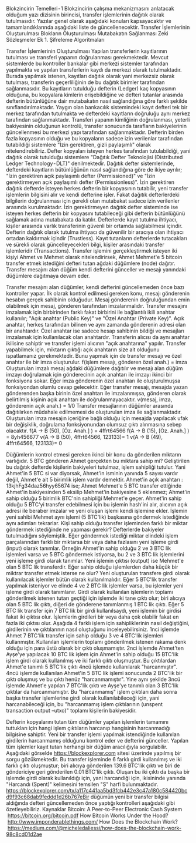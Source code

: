 Blokzincirin Temelleri - 1
Blokzincirin çalışma mekanizmasını anlatacak olduğum yazı dizisinin birincisi, transfer işlemlerinin dağıtık olarak tutulmasıdır.
Yazılar genel olarak aşağıdaki konuları kapsayacaktır ve tamamlandıklarında aşağıdaki liste de güncellenecektir.
Transfer İşlemlerinin Oluşturulması
Blokların Oluşturulması
Mutabakatın Sağlanması
Zeki Sözleşmeler
Ek 1. Şifreleme Algoritmaları

Transfer İşlemlerinin Oluşturulması
Yapılan transferlerin kayıtlarının tutulması ve transferi yapanın doğrulanması gerekmektedir. Mevcut sistemlerde bu kontroller bankalar gibi merkezi sistemler tarafından yapılmakta ve yapılan transferlerin kaydı da merkezi olarak tutulmaktadır.
Burada yapılmak istenen, kayıtları dağıtık olarak yani merkezsiz olarak tutulması, transferin geçerliliğinin de bu dağıtık birimler tarafından sağlanmasıdır.
Bu kayıtların tutulduğu defterin (Ledger) kaç kopyasının olduğuna, bu kopyalara kimlerin erişebildiğine ve defteri tutanlar arasında defterin bütünlüğüne dair mutabakatın nasıl sağlandığına göre farklı şekilde sınıflandırılmaktadır. Yaygın olan bankacılık sistemindeki kayıt defteri tek bir merkez tarafından tutulmakta ve defterdeki kayıtların doğruluğu aynı merkez tarafından sağlanmaktadır. Transferi yapanın kimliğinin doğrulanması, yeterli bakiyesinin olduğunun kontrolü, transfer sonucunda tarafların bakiyelerinin güncellenmesi bu merkezi yapı tarafından sağlanmaktadır.
Defterin birden fazla kopyasının olduğu ve bu kopyaların sadece izin verilenlar tarafından tutabildiği sistemlere "İzin gerektiren, gizli paylaşımlı" olarak nitelendirebiliriz.
Defter kopyaları isteyen herkes tarafından tutulabildiği, yani dağıtık olarak tutulduğu sistemlere "Dağıtık Defter Teknolojisi (Distributed Ledger Technology - DLT)" denilmektedir. Dağıtık defter sistemlerinde, defterdeki kayıtların bütünlüğünün nasıl sağlandığına göre de ikiye ayrılır; "İzin gerektiren açık paylaşımlı defter (Permissioned)" ve "İzin gerektirmeyen açık paylaşımlı defter (Permissionless)". İzin gerektiren dağıtık defterde isteyen herkes defterin bir kopyasının tutabilir, yeni transfer işlemlerin bilgisini alır ve kendi defterine işler. Fakat dağıtık defterlerdeki bilgilerin doğrulanması için gerekli olan mutabakat sadece izin verilenler arasında kurulmaktadır. İzin gerektirmeyen dağıtık defter sisteminde ise isteyen herkes defterin bir kopyasını tutabileceği gibi defterin bütünlüğünü sağlamak adına mutabakata da katılır.
Defterlerde kayıt tutulma ihtiyacı, kişiler arasında varlık transferinin güvenli bir ortamda sağlabilmesi içindir. Defterin dağıtık olarak tutulma ihtiyacı da güvenilir bir aracıya olan ihtiyacı ortadan kaldırmak içindir (Trustless). Kayıt tutanların defterlerde tutacakları ve sürekli olarak güncelleyecekleri bilgi, kişiler arasındaki transfer işlemleridir (Transactions).
Transfer işlemini gerçekleştirmek isteyen iki kişiyi Ahmet ve Mehmet olarak nitelendirirsek, Ahmet Mehmet'e 5 bitcoin transfer etmek istediğini defteri tutan ağdaki düğümlere (node) dağıtır. Transfer mesajını alan düğüm kendi defterini günceller ve mesajı yanındaki düğümlere dağıtmaya devam eder.


Transfer mesajını alan düğümler, kendi defterini güncellemeden önce bazı kontroller yapar. İlk olarak kontrol edilmesi gereken konu, mesajı gönderenin hesabın gerçek sahibinin olduğudur. Mesaj gönderenin doğruluğundan emin olabilmek için mesaj, gönderen tarafından imzalanmalıdır.
Transfer mesajını imzalamak için birbirinden farklı fakat birbirini ile bağlantılı ikili anahtar kullanılır; "Açık anahtar (Public Key)" ve "Özel Anahtar (Private Key)". Açık anahtar, herkes tarafından bilinen ve aynı zamanda gönderenin adresi olan bir anahtardır. Özel anahtar ise sadece hesap sahibinin bildiği ve mesajları imzalamak için kullanılacak olan anahtardır. Transferin alıcısı da aynı anahtar ikilisine sahiptir ve transfer işlemi alıcının "açık anahtarına" yapılır.
Transfer yapabilmek için, miktarın çıktığı açık anahtarın size ait olduğunu ispatlamanız gerekmektedir. Bunu yapmak için de transfer mesajı ve özel anahtar ile bir imza oluşturulur.
f(işlem mesajı, gönderen özel anah.) = imza 
Oluşturulan imzalı mesaj ağdaki düğümlere dağıtılır ve mesajı alan düğüm imzayı doğrulamak için gönderecinin açık anahtarı ile imzayı ikinci bir fonksiyona sokar. Eğer imza gönderenin özel anahtarı ile oluşturulmuşsa fonksiyondan olumlu cevap gelecektir. Eğer transfer mesajı, mesajda yazan gönderenden başka birinin özel anahtarı ile imzalanmışsa, gönderen olarak belirtilmiş kişinin açık anahtarı ile doğrulanmayacaktır.
v(mesaj, imza, gönderenin açık anah.) = 1/0
Transfer mesajlarının düğümler arasında dağıtılırken müdahale edilmemesi de oluşturulan imza ile sağlanmaktadır. Oluşturulan imza mesajın içeriğine bağlı olduğu için mesajda yapılacak ufak bir değişiklik, doğrulama fonksiyonundan olumsuz çıktı alınmasına sebep olacaktır.
f(A -> B (50), [Öz. Anah.] ) = 4ffrt64566
f(A -> B (15), [Öz. Anah.] ) = 8yh456677
v(A -> B (50), 4ffrt64566, 123133)= 1
v(A -> B (49), 4ffrt64566, 123133)= 0

Düğümlerin kontrol etmesi gereken ikinci bir konu da gönderilen miktarın varlığıdır. 5 BTC gönderen Ahmet gerçekten bu miktara sahip mi? Geliştirilen bu dağıtık defterde kişilerin bakiyeleri tutulmaz, işlem sahipliği tutulur. Yani Ahmet'in 5 BTC si var diyorsak, Ahmet'in isminin yanında 5 sayısı vardır değil, Ahmet'e ait 5 birimlik işlem vardır demektir. Ahmet'in açık anahtarı : 13kjhFg34daz56hyy65674 ise;
Ahmet Mehmet'e 5 BTC transfer ettiğinde Ahmet'in bakiyesinden 5 eksilip Mehmet'in bakiyesine 5 eklenmez; Ahmet'in sahip olduğu 5 birimlik BTC'nin sahipliği Mehmet'e geçer. Ahmet'in sahip olduğu 5 BTC'yi transfer edebilmesi için bu işlemin hash'ini alır, alıcının açık adresi ile beraber imzalar ve yeni oluşan işlemi kendi işlemine ekler.
İşlemin yeni sahibi Mehmet aynı işlemi (5 BTC'lik) başkasına göndermek istediğinde aynı adımları tekrarlar.
Kişi sahip olduğu transfer işleminden farklı bir miktar göndermek istediğinde ne yapması gerekir? Defterlerde bakiyeler tutulmadığını söylemiştik. Eğer göndermek istediği miktar elindeki işlem parçalarından farklı bir miktarsa bir veya daha fazlasını yeni işleme girdi (input) olarak tanımlar. Örneğin Ahmet'in sahip olduğu 2 ve 3 BTC lik işlemleri varsa ve 5 BTC göndermek istiyorsa, bu 2 ve 3 BTC lik işlemlerini yeni işleme girdi olarak tanımlar. Yeni işlemin çıktısı (output) ise Mehmet'e olan 5 BTC lik transferdir.
Eğer sahip olduğu işlemlerden daha küçük bir miktrar transfer etmek isterse ne olur? Yeni oluşturulan transfere girdi olarak kullanılacak işlemler bütün olarak kullanılmalıdır. Eğer 5 BTC'lik transfer yapılmak isteniyor ve elinde 4 ve 2 BTC lik işlemler varsa, bu işlemler yeni işleme girdi olarak tanımlanır. Girdi olarak kullanılan işlemlerin toplamı gönderilmek istenen tutarı geçtiği için işlemde iki tane çıktı olur; biri alıcıya olan 5 BTC lik çıktı, diğeri de gönderene tanımlanmış 1 BTC lik çıktı. Eğer 5 BTC lik transfer için 7 BTC lik bir girdi kullanılsaydı, yeni işlemin bir girdisi fakat iki çıktısı olur. İşlemlerin girdileri bir veya daha çok olabilir fakat en fazla iki çıktısı olur.
Aşağıda 4 farklı işlem için sahipliklerinin nasıl değiştiğini, girdilerinin ve çıktılarının nasıl oluştuğunu inceleyebilirsiniz. 1nci işlemde Ahmet 7 BTC'lik transfer için sahip olduğu 3 ve 4 BTC'lik işlemleri kullanmıştır. Kullanılan işlemlerin toplamı gönderilmek istenen rakama denk olduğu için para üstü olarak bir çıktı oluşmamıştır. 2nci işlemde Ahmet'ten Ayşe'ye yapılacak 10 BTC lik işlem için Ahmet'in sahip olduğu 15 BTC'lik işlem girdi olarak kullanılmış ve iki farklı çıktı oluşmuştur. Bu çıktılardan Ahmet'e tanımlı 5 BTC'lik çıktı 4ncü işlemde kullanılarak "harcanmıştır". 4ncü işlemde kullanılan Ahmet'in 5 BTC lik işlemi sonucunda 2 BTC'lik bir çıktı oluşmuş ve bu çıktı henüz "harcanmamıştır". Yine aynı şekilde 3ncü işlemde Ahmet'e yapılan 7 BTC'lik çıktı ve Ayşe'ye tanımlı olan 3 BTC'lik çıktılar da harcanmamıştır. Bu "harcanmamış" işlem çıktıları daha sonra başka transfer işlemlerine girdi olarak kullanılabileceği için, yani harcanabileceği için, bu "harcanmamış işlem çıktılarının (unspent transaction output –utxo)" toplamı kişilerin bakiyesidir.


Defterin kopyalarını tutan tüm düğümler yapılan işlemlerin tamamını tuttukları için hangi işlem çıktıların harcanıp hangisinin harcanmadığı bilgisine sahiptir. Yeni bir transfer işlemi yapılmak istendiğinde kullanılan girdilerin harcanmamış olduğunu kontrol eder ve defterini günceller.
Yapılan tüm işlemler kayıt tutan herhangi bir düğüm aracılığıyla sorgulabilir. Aşağıdaki görselde https://blockexplorer.com sitesi üzerinde yapılmış bir sorgu gözükmektedir. Bu transfer işleminde 6 farklı girdi kullanılmış ve iki farklı çıktı oluşmuştur; biri alıcıya gönderilen 139.6 BTC'lik çıktı ve biri de göndericiye geri gönderilen 0.01 BTC'lik çıktı. Oluşan bu iki çıktı da başka bir işlemde girdi olarak kullanıldığı için, yani harcandiği için, ikisininde yanında "Harcandı (Spent)" kelimesini temsilen "S" harfi bulunmaktadır.
https://blockexplorer.com/tx/a117c441aa5bd3fcb442e3c47a180c584420bcd9f93c68dab9feddd1d26b767eBir düğümün yeni bir transfer bilgisi aldığında defteri güncellemeden önce yaptığı kontrolleri aşağıdaki gibi özetleyebiliriz.
Kaynaklar
Bitcoin: A Peer-to-Peer Electronic Cash System
 https://bitcoin.org/bitcoin.pdf
How Bitcoin Works Under the Hood?
 http://www.imponderablethings.com/
How Does the Blockchain Work?
 https://medium.com/@micheledaliessi/how-does-the-blockchain-work-98c8cd01d2ae